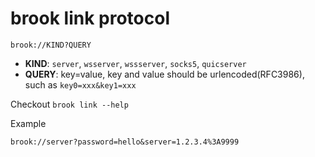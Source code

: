 # brook link protocol

```
brook://KIND?QUERY
```

-   **KIND**: `server`, `wsserver`, `wssserver`, `socks5`, `quicserver`
-   **QUERY**: key=value, key and value should be urlencoded(RFC3986), such as `key0=xxx&key1=xxx`

Checkout `brook link --help`

Example

```
brook://server?password=hello&server=1.2.3.4%3A9999
```
